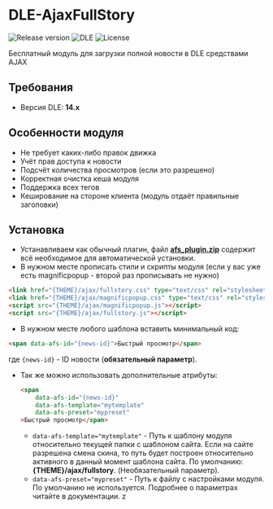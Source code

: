 # DLE-AjaxFullStory
![Release version](https://img.shields.io/github/v/release/dle-modules/DLE-AjaxFullStory?style=flat-square)
![DLE](https://img.shields.io/badge/DLE-14.x-green.svg?style=flat-square "DLE Version")
![License](https://img.shields.io/github/license/dle-modules/DLE-AjaxFullStory?style=flat-square)

Бесплатный модуль для загрузки полной новости в DLE средствами AJAX

## Требования
- Версия DLE: **14.x**

## Особенности модуля
- Не требует каких-либо правок движка
- Учёт прав доступа к новости
- Подсчёт количества просмотров (если это разрешено)
- Корректная очистка кеша модуля
- Поддержка всех тегов
- Кеширование на стороне клиента (модуль отдаёт правильные заголовки)

## Установка
- Устанавливаем как обычный плагин, файл **[afs_plugin.zip](https://github.com/dle-modules/DLE-AjaxFullStory/releases/latest)** содержит всё необходимое для автоматической установки.
- В нужном месте прописать стили и скрипты модуля (если у вас уже есть magnificpopup - второй раз прописывать не нужно)
```html
<link href="{THEME}/ajax/fullstory.css" type="text/css" rel="stylesheet">
<link href="{THEME}/ajax/magnificpopup.css" type="text/css" rel="stylesheet">
<script src="{THEME}/ajax/magnificpopup.js"></script>
<script src="{THEME}/ajax/fullstory.js"></script>
```
- В нужном месте любого шаблона вставить минимальный код:
``` html
<span data-afs-id="{news-id}">Быстрый просмотр</span>
```
где `{news-id}` - ID новости (**обязательный параметр**).
- Так же можно использовать дополнительные атрибуты:
    ``` html
    <span 
        data-afs-id="{news-id}" 
        data-afs-template="mytemplate" 
        data-afs-preset="mypreset"
    >Быстрый просмотр</span>
    ```
    + `data-afs-template="mytemplate"` - Путь к шаблону модуля относительно текущей папки с шаблоном сайта. Если на сайте разрешена смена скина, то путь будет построен относительно активного в данный момент шаблона сайта. По умолчанию: **{THEME}/ajax/fullstory**. (Необязательный параметр).
    + `data-afs-preset="mypreset"` - Путь к файлу с настройками модуля. По умолчанию не используется.
    Подробнее о параметрах читайте в документации.
    z

